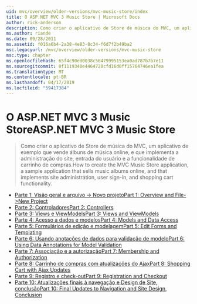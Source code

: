 ```yaml
---
uid: mvc/overview/older-versions/mvc-music-store/index
title: O ASP.NET MVC 3 Music Store | Microsoft Docs
author: rick-anderson
description: Como criar o aplicativo de Store de música do MVC, um aplicativo de exemplo que vende álbuns de música online, e que implementa a administração de site, entrada do usuário, um...
ms.author: riande
ms.date: 09/28/2011
ms.assetid: f016a6b4-2a38-4e83-8c34-f6d7f2b49ba2
msc.legacyurl: /mvc/overview/older-versions/mvc-music-store
msc.type: chapter
ms.openlocfilehash: 65f4c90ed0038c56479995153ea0ad787b7b7e11
ms.sourcegitcommit: 0f1119340e4464720cfd16d0ff15764746ea1fea
ms.translationtype: MT
ms.contentlocale: pt-BR
ms.lasthandoff: 04/17/2019
ms.locfileid: "59417384"
---
```

# <a name="aspnet-mvc-3-music-store"></a><span data-ttu-id="d38e5-103">O ASP.NET MVC 3 Music Store</span><span class="sxs-lookup"><span data-stu-id="d38e5-103">ASP.NET MVC 3 Music Store</span></span>

> <span data-ttu-id="d38e5-104">Como criar o aplicativo de Store de música do MVC, um aplicativo de exemplo que vende álbuns de música online, e que implementa a administração do site, entrada do usuário e a funcionalidade de carrinho de compras.</span><span class="sxs-lookup"><span data-stu-id="d38e5-104">How to create the MVC Music Store application, a sample application that sells music albums online, and that implements site administration, user sign-in, and shopping cart functionality.</span></span>


- [<span data-ttu-id="d38e5-105">Parte 1: Visão geral e arquivo -> Novo projeto</span><span class="sxs-lookup"><span data-stu-id="d38e5-105">Part 1: Overview and File->New Project</span></span>](mvc-music-store-part-1.md)
- [<span data-ttu-id="d38e5-106">Parte 2: Controladores</span><span class="sxs-lookup"><span data-stu-id="d38e5-106">Part 2: Controllers</span></span>](mvc-music-store-part-2.md)
- [<span data-ttu-id="d38e5-107">Parte 3: Views e ViewModels</span><span class="sxs-lookup"><span data-stu-id="d38e5-107">Part 3: Views and ViewModels</span></span>](mvc-music-store-part-3.md)
- [<span data-ttu-id="d38e5-108">Parte 4: Acesso a dados e modelos</span><span class="sxs-lookup"><span data-stu-id="d38e5-108">Part 4: Models and Data Access</span></span>](mvc-music-store-part-4.md)
- [<span data-ttu-id="d38e5-109">Parte 5: Formulários de edição e modelagem</span><span class="sxs-lookup"><span data-stu-id="d38e5-109">Part 5: Edit Forms and Templating</span></span>](mvc-music-store-part-5.md)
- [<span data-ttu-id="d38e5-110">Parte 6: Usando anotações de dados para validação de modelo</span><span class="sxs-lookup"><span data-stu-id="d38e5-110">Part 6: Using Data Annotations for Model Validation</span></span>](mvc-music-store-part-6.md)
- [<span data-ttu-id="d38e5-111">Parte 7: Associação e a autorização</span><span class="sxs-lookup"><span data-stu-id="d38e5-111">Part 7: Membership and Authorization</span></span>](mvc-music-store-part-7.md)
- [<span data-ttu-id="d38e5-112">Parte 8: Carrinho de compras com atualizações do Ajax</span><span class="sxs-lookup"><span data-stu-id="d38e5-112">Part 8: Shopping Cart with Ajax Updates</span></span>](mvc-music-store-part-8.md)
- [<span data-ttu-id="d38e5-113">Parte 9: Registro e check-out</span><span class="sxs-lookup"><span data-stu-id="d38e5-113">Part 9: Registration and Checkout</span></span>](mvc-music-store-part-9.md)
- [<span data-ttu-id="d38e5-114">Parte 10: Atualizações finais à navegação e Design de Site, conclusão</span><span class="sxs-lookup"><span data-stu-id="d38e5-114">Part 10: Final Updates to Navigation and Site Design, Conclusion</span></span>](mvc-music-store-part-10.md)
